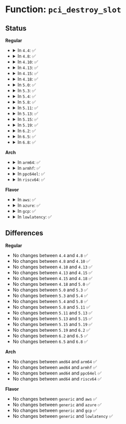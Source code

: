 # Function: <code>pci_destroy_slot</code>

## Status
<b>Regular</b>
<ul>
<li>
<details>
<summary>In <code>4.4</code>: ✅</summary>

```c
void pci_destroy_slot(struct pci_slot *slot);
```

**Collision:** Unique Global

**Inline:** No

**Transformation:** False

**Instances:**

```
In drivers/pci/slot.c (ffffffff81442080)
Location: drivers/pci/slot.c:345
Inline: False
Direct callers:
  - drivers/pci/hotplug/pci_hotplug_core.c:pci_hp_deregister
  - drivers/acpi/pci_slot.c:acpi_pci_slot_remove
```
**Symbols:**

```
ffffffff81442080-ffffffff814420e4: pci_destroy_slot (STB_GLOBAL)
```
</details>
</li>
<li>
<details>
<summary>In <code>4.8</code>: ✅</summary>

```c
void pci_destroy_slot(struct pci_slot *slot);
```

**Collision:** Unique Global

**Inline:** No

**Transformation:** False

**Instances:**

```
In drivers/pci/slot.c (ffffffff8148df60)
Location: drivers/pci/slot.c:345
Inline: False
Direct callers:
  - drivers/pci/hotplug/pci_hotplug_core.c:pci_hp_deregister
  - drivers/acpi/pci_slot.c:acpi_pci_slot_remove
```
**Symbols:**

```
ffffffff8148df60-ffffffff8148dfc0: pci_destroy_slot (STB_GLOBAL)
```
</details>
</li>
<li>
<details>
<summary>In <code>4.10</code>: ✅</summary>

```c
void pci_destroy_slot(struct pci_slot *slot);
```

**Collision:** Unique Global

**Inline:** No

**Transformation:** False

**Instances:**

```
In drivers/pci/slot.c (ffffffff814af750)
Location: drivers/pci/slot.c:345
Inline: False
Direct callers:
  - drivers/pci/hotplug/pci_hotplug_core.c:pci_hp_deregister
  - drivers/acpi/pci_slot.c:acpi_pci_slot_remove
```
**Symbols:**

```
ffffffff814af750-ffffffff814af7b0: pci_destroy_slot (STB_GLOBAL)
```
</details>
</li>
<li>
<details>
<summary>In <code>4.13</code>: ✅</summary>

```c
void pci_destroy_slot(struct pci_slot *slot);
```

**Collision:** Unique Global

**Inline:** No

**Transformation:** False

**Instances:**

```
In drivers/pci/slot.c (ffffffff814b9dd0)
Location: drivers/pci/slot.c:345
Inline: False
Direct callers:
  - drivers/pci/hotplug/pci_hotplug_core.c:pci_hp_deregister
  - drivers/acpi/pci_slot.c:acpi_pci_slot_remove
```
**Symbols:**

```
ffffffff814b9dd0-ffffffff814b9e30: pci_destroy_slot (STB_GLOBAL)
```
</details>
</li>
<li>
<details>
<summary>In <code>4.15</code>: ✅</summary>

```c
void pci_destroy_slot(struct pci_slot *slot);
```

**Collision:** Unique Global

**Inline:** No

**Transformation:** False

**Instances:**

```
In drivers/pci/slot.c (ffffffff814fa1d0)
Location: drivers/pci/slot.c:345
Inline: False
Direct callers:
  - drivers/pci/hotplug/pci_hotplug_core.c:pci_hp_deregister
  - drivers/acpi/pci_slot.c:acpi_pci_slot_remove
```
**Symbols:**

```
ffffffff814fa1d0-ffffffff814fa230: pci_destroy_slot (STB_GLOBAL)
```
</details>
</li>
<li>
<details>
<summary>In <code>4.18</code>: ✅</summary>

```c
void pci_destroy_slot(struct pci_slot *slot);
```

**Collision:** Unique Global

**Inline:** No

**Transformation:** False

**Instances:**

```
In drivers/pci/slot.c (ffffffff8152ac90)
Location: drivers/pci/slot.c:346
Inline: False
Direct callers:
  - drivers/pci/hotplug/pci_hotplug_core.c:pci_hp_deregister
  - drivers/pci/hotplug/pci_hotplug_core.c:__pci_hp_register
  - drivers/acpi/pci_slot.c:acpi_pci_slot_remove
```
**Symbols:**

```
ffffffff8152ac90-ffffffff8152acf0: pci_destroy_slot (STB_GLOBAL)
```
</details>
</li>
<li>
<details>
<summary>In <code>5.0</code>: ✅</summary>

```c
void pci_destroy_slot(struct pci_slot *slot);
```

**Collision:** Unique Global

**Inline:** No

**Transformation:** False

**Instances:**

```
In drivers/pci/slot.c (ffffffff81540b10)
Location: drivers/pci/slot.c:345
Inline: False
Direct callers:
  - drivers/pci/hotplug/pci_hotplug_core.c:pci_hp_deregister
  - drivers/pci/hotplug/pci_hotplug_core.c:__pci_hp_register
  - drivers/acpi/pci_slot.c:acpi_pci_slot_remove
```
**Symbols:**

```
ffffffff81540b10-ffffffff81540b70: pci_destroy_slot (STB_GLOBAL)
```
</details>
</li>
<li>
<details>
<summary>In <code>5.3</code>: ✅</summary>

```c
void pci_destroy_slot(struct pci_slot *slot);
```

**Collision:** Unique Global

**Inline:** No

**Transformation:** False

**Instances:**

```
In drivers/pci/slot.c (ffffffff81570410)
Location: drivers/pci/slot.c:346
Inline: False
Direct callers:
  - drivers/pci/hotplug/pci_hotplug_core.c:pci_hp_deregister
  - drivers/pci/hotplug/pci_hotplug_core.c:__pci_hp_register
  - drivers/acpi/pci_slot.c:acpi_pci_slot_remove
```
**Symbols:**

```
ffffffff81570410-ffffffff81570470: pci_destroy_slot (STB_GLOBAL)
```
</details>
</li>
<li>
<details>
<summary>In <code>5.4</code>: ✅</summary>

```c
void pci_destroy_slot(struct pci_slot *slot);
```

**Collision:** Unique Global

**Inline:** No

**Transformation:** False

**Instances:**

```
In drivers/pci/slot.c (ffffffff815914f0)
Location: drivers/pci/slot.c:346
Inline: False
Direct callers:
  - drivers/pci/hotplug/pci_hotplug_core.c:pci_hp_deregister
  - drivers/pci/hotplug/pci_hotplug_core.c:__pci_hp_register
  - drivers/acpi/pci_slot.c:acpi_pci_slot_remove
```
**Symbols:**

```
ffffffff815914f0-ffffffff81591550: pci_destroy_slot (STB_GLOBAL)
```
</details>
</li>
<li>
<details>
<summary>In <code>5.8</code>: ✅</summary>

```c
void pci_destroy_slot(struct pci_slot *slot);
```

**Collision:** Unique Global

**Inline:** No

**Transformation:** False

**Instances:**

```
In drivers/pci/slot.c (ffffffff8163f8d0)
Location: drivers/pci/slot.c:312
Inline: False
Direct callers:
  - drivers/pci/hotplug/pci_hotplug_core.c:pci_hp_deregister
  - drivers/acpi/pci_slot.c:acpi_pci_slot_remove
```
**Symbols:**

```
ffffffff8163f8d0-ffffffff8163f933: pci_destroy_slot (STB_GLOBAL)
```
</details>
</li>
<li>
<details>
<summary>In <code>5.11</code>: ✅</summary>

```c
void pci_destroy_slot(struct pci_slot *slot);
```

**Collision:** Unique Global

**Inline:** No

**Transformation:** False

**Instances:**

```
In drivers/pci/slot.c (ffffffff81665d20)
Location: drivers/pci/slot.c:312
Inline: False
Direct callers:
  - drivers/pci/hotplug/pci_hotplug_core.c:pci_hp_deregister
  - drivers/acpi/pci_slot.c:acpi_pci_slot_remove
```
**Symbols:**

```
ffffffff81665d20-ffffffff81665d83: pci_destroy_slot (STB_GLOBAL)
```
</details>
</li>
<li>
<details>
<summary>In <code>5.13</code>: ✅</summary>

```c
void pci_destroy_slot(struct pci_slot *slot);
```

**Collision:** Unique Global

**Inline:** No

**Transformation:** False

**Instances:**

```
In drivers/pci/slot.c (ffffffff816482c0)
Location: drivers/pci/slot.c:312
Inline: False
Direct callers:
  - drivers/pci/hotplug/pci_hotplug_core.c:pci_hp_deregister
  - drivers/acpi/pci_slot.c:acpi_pci_slot_remove
```
**Symbols:**

```
ffffffff816482c0-ffffffff81648323: pci_destroy_slot (STB_GLOBAL)
```
</details>
</li>
<li>
<details>
<summary>In <code>5.15</code>: ✅</summary>

```c
void pci_destroy_slot(struct pci_slot *slot);
```

**Collision:** Unique Global

**Inline:** No

**Transformation:** False

**Instances:**

```
In drivers/pci/slot.c (ffffffff816b9cd0)
Location: drivers/pci/slot.c:312
Inline: False
Direct callers:
  - drivers/pci/hotplug/pci_hotplug_core.c:pci_hp_deregister
  - drivers/acpi/pci_slot.c:acpi_pci_slot_remove
```
**Symbols:**

```
ffffffff816b9cd0-ffffffff816b9d30: pci_destroy_slot (STB_GLOBAL)
```
</details>
</li>
<li>
<details>
<summary>In <code>5.19</code>: ✅</summary>

```c
void pci_destroy_slot(struct pci_slot *slot);
```

**Collision:** Unique Global

**Inline:** No

**Transformation:** False

**Instances:**

```
In drivers/pci/slot.c (ffffffff817de5a0)
Location: drivers/pci/slot.c:313
Inline: False
Direct callers:
  - drivers/pci/hotplug/pci_hotplug_core.c:pci_hp_deregister
  - drivers/acpi/pci_slot.c:acpi_pci_slot_remove
```
**Symbols:**

```
ffffffff817de5a0-ffffffff817de611: pci_destroy_slot (STB_GLOBAL)
```
</details>
</li>
<li>
<details>
<summary>In <code>6.2</code>: ✅</summary>

```c
void pci_destroy_slot(struct pci_slot *slot);
```

**Collision:** Unique Global

**Inline:** No

**Transformation:** False

**Instances:**

```
In drivers/pci/slot.c (ffffffff81901190)
Location: drivers/pci/slot.c:313
Inline: False
Direct callers:
  - drivers/pci/hotplug/pci_hotplug_core.c:pci_hp_deregister
  - drivers/acpi/pci_slot.c:acpi_pci_slot_remove
```
**Symbols:**

```
ffffffff81901190-ffffffff81901201: pci_destroy_slot (STB_GLOBAL)
```
</details>
</li>
<li>
<details>
<summary>In <code>6.5</code>: ✅</summary>

```c
void pci_destroy_slot(struct pci_slot *slot);
```

**Collision:** Unique Global

**Inline:** No

**Transformation:** False

**Instances:**

```
In drivers/pci/slot.c (ffffffff81944750)
Location: drivers/pci/slot.c:313
Inline: False
Direct callers:
  - drivers/pci/hotplug/pci_hotplug_core.c:pci_hp_deregister
  - drivers/acpi/pci_slot.c:acpi_pci_slot_remove
```
**Symbols:**

```
ffffffff81944750-ffffffff819447c1: pci_destroy_slot (STB_GLOBAL)
```
</details>
</li>
<li>
<details>
<summary>In <code>6.8</code>: ✅</summary>

```c
void pci_destroy_slot(struct pci_slot *slot);
```

**Collision:** Unique Global

**Inline:** No

**Transformation:** False

**Instances:**

```
In drivers/pci/slot.c (ffffffff8198da50)
Location: drivers/pci/slot.c:313
Inline: False
Direct callers:
  - drivers/pci/hotplug/pci_hotplug_core.c:pci_hp_deregister
  - drivers/acpi/pci_slot.c:acpi_pci_slot_remove
```
**Symbols:**

```
ffffffff8198da50-ffffffff8198dac1: pci_destroy_slot (STB_GLOBAL)
```
</details>
</li>
</ul>
<b>Arch</b>
<ul>
<li>
<details>
<summary>In <code>arm64</code>: ✅</summary>

```c
void pci_destroy_slot(struct pci_slot *slot);
```

**Collision:** Unique Global

**Inline:** No

**Transformation:** False

**Instances:**

```
In drivers/pci/slot.c (ffff8000106f7040)
Location: drivers/pci/slot.c:346
Inline: False
Direct callers:
  - drivers/pci/hotplug/pci_hotplug_core.c:pci_hp_deregister
  - drivers/pci/hotplug/pci_hotplug_core.c:__pci_hp_register
  - drivers/acpi/pci_slot.c:acpi_pci_slot_remove
```
**Symbols:**

```
ffff8000106f7040-ffff8000106f70b4: pci_destroy_slot (STB_GLOBAL)
```
</details>
</li>
<li>
<details>
<summary>In <code>armhf</code>: ✅</summary>

```c
void pci_destroy_slot(struct pci_slot *slot);
```

**Collision:** Unique Global

**Inline:** No

**Transformation:** False

**Instances:**

```
In drivers/pci/slot.c (c0891284)
Location: drivers/pci/slot.c:346
Inline: False
```
**Symbols:**

```
c0891284-c0891308: pci_destroy_slot (STB_GLOBAL)
```
</details>
</li>
<li>
<details>
<summary>In <code>ppc64el</code>: ✅</summary>

```c
void pci_destroy_slot(struct pci_slot *slot);
```

**Collision:** Unique Global

**Inline:** No

**Transformation:** False

**Instances:**

```
In drivers/pci/slot.c (c000000000875d80)
Location: drivers/pci/slot.c:346
Inline: False
Direct callers:
  - drivers/pci/hotplug/pci_hotplug_core.c:pci_hp_deregister
  - drivers/pci/hotplug/pci_hotplug_core.c:__pci_hp_register
```
**Symbols:**

```
c000000000875d80-c000000000875e24: pci_destroy_slot (STB_GLOBAL)
```
</details>
</li>
<li>
<details>
<summary>In <code>riscv64</code>: ✅</summary>

```c
void pci_destroy_slot(struct pci_slot *slot);
```

**Collision:** Unique Global

**Inline:** No

**Transformation:** False

**Instances:**

```
In drivers/pci/slot.c (ffffffe0004c9038)
Location: drivers/pci/slot.c:346
Inline: False
Direct callers:
  - drivers/pci/hotplug/pci_hotplug_core.c:pci_hp_deregister
  - drivers/pci/hotplug/pci_hotplug_core.c:__pci_hp_register
```
**Symbols:**

```
ffffffe0004c9038-ffffffe0004c90b6: pci_destroy_slot (STB_GLOBAL)
```
</details>
</li>
</ul>
<b>Flavor</b>
<ul>
<li>
<details>
<summary>In <code>aws</code>: ✅</summary>

```c
void pci_destroy_slot(struct pci_slot *slot);
```

**Collision:** Unique Global

**Inline:** No

**Transformation:** False

**Instances:**

```
In drivers/pci/slot.c (ffffffff81585380)
Location: drivers/pci/slot.c:346
Inline: False
Direct callers:
  - drivers/pci/hotplug/pci_hotplug_core.c:pci_hp_deregister
  - drivers/pci/hotplug/pci_hotplug_core.c:__pci_hp_register
  - drivers/acpi/pci_slot.c:acpi_pci_slot_remove
```
**Symbols:**

```
ffffffff81585380-ffffffff815853e0: pci_destroy_slot (STB_GLOBAL)
```
</details>
</li>
<li>
<details>
<summary>In <code>azure</code>: ✅</summary>

```c
void pci_destroy_slot(struct pci_slot *slot);
```

**Collision:** Unique Global

**Inline:** No

**Transformation:** False

**Instances:**

```
In drivers/pci/slot.c (ffffffff81574150)
Location: drivers/pci/slot.c:346
Inline: False
Direct callers:
  - drivers/pci/hotplug/pci_hotplug_core.c:pci_hp_deregister
  - drivers/pci/hotplug/pci_hotplug_core.c:__pci_hp_register
```
**Symbols:**

```
ffffffff81574150-ffffffff815741b0: pci_destroy_slot (STB_GLOBAL)
```
</details>
</li>
<li>
<details>
<summary>In <code>gcp</code>: ✅</summary>

```c
void pci_destroy_slot(struct pci_slot *slot);
```

**Collision:** Unique Global

**Inline:** No

**Transformation:** False

**Instances:**

```
In drivers/pci/slot.c (ffffffff81585240)
Location: drivers/pci/slot.c:346
Inline: False
Direct callers:
  - drivers/pci/hotplug/pci_hotplug_core.c:pci_hp_deregister
  - drivers/pci/hotplug/pci_hotplug_core.c:__pci_hp_register
  - drivers/acpi/pci_slot.c:acpi_pci_slot_remove
```
**Symbols:**

```
ffffffff81585240-ffffffff815852a0: pci_destroy_slot (STB_GLOBAL)
```
</details>
</li>
<li>
<details>
<summary>In <code>lowlatency</code>: ✅</summary>

```c
void pci_destroy_slot(struct pci_slot *slot);
```

**Collision:** Unique Global

**Inline:** No

**Transformation:** False

**Instances:**

```
In drivers/pci/slot.c (ffffffff8159f6f0)
Location: drivers/pci/slot.c:346
Inline: False
Direct callers:
  - drivers/pci/hotplug/pci_hotplug_core.c:pci_hp_deregister
  - drivers/pci/hotplug/pci_hotplug_core.c:__pci_hp_register
  - drivers/acpi/pci_slot.c:acpi_pci_slot_remove
```
**Symbols:**

```
ffffffff8159f6f0-ffffffff8159f750: pci_destroy_slot (STB_GLOBAL)
```
</details>
</li>
</ul>

## Differences
<b>Regular</b>
<ul>
<li>
No changes between <code>4.4</code> and <code>4.8</code> ✅
</li>
<li>
No changes between <code>4.8</code> and <code>4.10</code> ✅
</li>
<li>
No changes between <code>4.10</code> and <code>4.13</code> ✅
</li>
<li>
No changes between <code>4.13</code> and <code>4.15</code> ✅
</li>
<li>
No changes between <code>4.15</code> and <code>4.18</code> ✅
</li>
<li>
No changes between <code>4.18</code> and <code>5.0</code> ✅
</li>
<li>
No changes between <code>5.0</code> and <code>5.3</code> ✅
</li>
<li>
No changes between <code>5.3</code> and <code>5.4</code> ✅
</li>
<li>
No changes between <code>5.4</code> and <code>5.8</code> ✅
</li>
<li>
No changes between <code>5.8</code> and <code>5.11</code> ✅
</li>
<li>
No changes between <code>5.11</code> and <code>5.13</code> ✅
</li>
<li>
No changes between <code>5.13</code> and <code>5.15</code> ✅
</li>
<li>
No changes between <code>5.15</code> and <code>5.19</code> ✅
</li>
<li>
No changes between <code>5.19</code> and <code>6.2</code> ✅
</li>
<li>
No changes between <code>6.2</code> and <code>6.5</code> ✅
</li>
<li>
No changes between <code>6.5</code> and <code>6.8</code> ✅
</li>
</ul>
<b>Arch</b>
<ul>
<li>
No changes between <code>amd64</code> and <code>arm64</code> ✅
</li>
<li>
No changes between <code>amd64</code> and <code>armhf</code> ✅
</li>
<li>
No changes between <code>amd64</code> and <code>ppc64el</code> ✅
</li>
<li>
No changes between <code>amd64</code> and <code>riscv64</code> ✅
</li>
</ul>
<b>Flavor</b>
<ul>
<li>
No changes between <code>generic</code> and <code>aws</code> ✅
</li>
<li>
No changes between <code>generic</code> and <code>azure</code> ✅
</li>
<li>
No changes between <code>generic</code> and <code>gcp</code> ✅
</li>
<li>
No changes between <code>generic</code> and <code>lowlatency</code> ✅
</li>
</ul>
